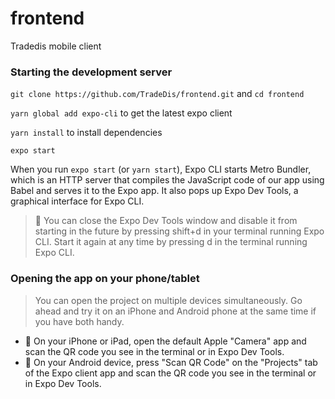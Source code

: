 # frontend
Tradedis mobile client


### Starting the development server

`git clone https://github.com/TradeDis/frontend.git` and `cd frontend`

`yarn global add expo-cli` to get the latest expo client

`yarn install` to install dependencies

`expo start`

When you run `expo start` (or `yarn start`), Expo CLI starts Metro Bundler, which is an HTTP server that compiles the JavaScript code of our app using Babel and serves it to the Expo app. It also pops up Expo Dev Tools, a graphical interface for Expo CLI.

> 👋 You can close the Expo Dev Tools window and disable it from starting in the future by pressing shift+d in your terminal running Expo CLI. Start it again at any time by pressing d in the terminal running Expo CLI.

### Opening the app on your phone/tablet

> You can open the project on multiple devices simultaneously. Go ahead and try it on an iPhone and Android phone at the same time if you have both handy.

- 🍎 On your iPhone or iPad, open the default Apple "Camera" app and scan the QR code you see in the terminal or in Expo Dev Tools.
- 🤖 On your Android device, press "Scan QR Code" on the "Projects" tab of the Expo client app and scan the QR code you see in the terminal or in Expo Dev Tools.
